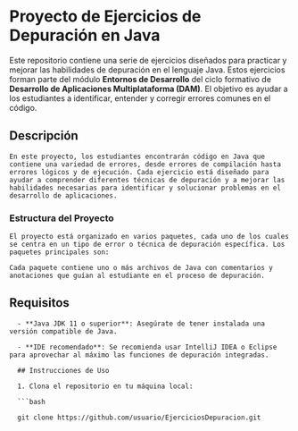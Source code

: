 # Proyecto de Ejercicios de Depuración en Java

  Este repositorio contiene una serie de ejercicios diseñados para practicar y mejorar las habilidades de depuración en el lenguaje Java. Estos ejercicios forman parte del módulo **Entornos de Desarrollo**
  del ciclo formativo de **Desarrollo de Aplicaciones Multiplataforma (DAM)**.
  El objetivo es ayudar a los estudiantes a identificar, entender y corregir errores comunes en el código.
   
   ## Descripción

    En este proyecto, los estudiantes encontrarán código en Java que contiene una variedad de errores, desde errores de compilación hasta errores lógicos y de ejecución. Cada ejercicio está diseñado para ayudar a comprender diferentes técnicas de depuración y a mejorar las habilidades necesarias para identificar y solucionar problemas en el desarrollo de aplicaciones.
 
 ### Estructura del Proyecto

    El proyecto está organizado en varios paquetes, cada uno de los cuales se centra en un tipo de error o técnica de depuración específica. Los paquetes principales son:
    
    Cada paquete contiene uno o más archivos de Java con comentarios y anotaciones que guían al estudiante en el proceso de depuración.
 
 ## Requisitos
      - **Java JDK 11 o superior**: Asegúrate de tener instalada una versión compatible de Java.
      
      - **IDE recomendado**: Se recomienda usar IntelliJ IDEA o Eclipse para aprovechar al máximo las funciones de depuración integradas. 
      
      ## Instrucciones de Uso 
      
      1. Clona el repositorio en tu máquina local: 
      
      ```bash 
      
      git clone https://github.com/usuario/EjerciciosDepuracion.git